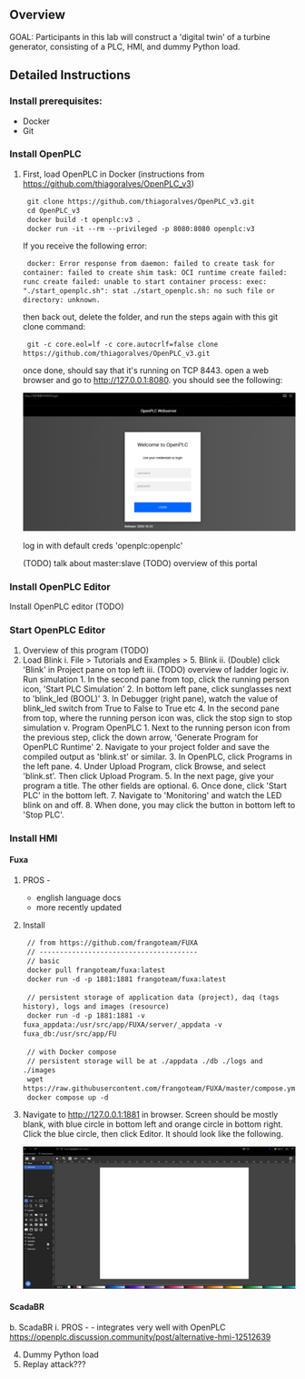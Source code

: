 ## Overview
GOAL: Participants in this lab will construct a 'digital twin' of a turbine generator, consisting of a PLC, HMI, and dummy Python load.

## Detailed Instructions
### Install prerequisites:
- Docker
- Git
### Install OpenPLC
1. First, load OpenPLC in Docker (instructions from https://github.com/thiagoralves/OpenPLC_v3)

        git clone https://github.com/thiagoralves/OpenPLC_v3.git
        cd OpenPLC_v3
        docker build -t openplc:v3 .
        docker run -it --rm --privileged -p 8080:8080 openplc:v3

    If you receive the following error:

        docker: Error response from daemon: failed to create task for container: failed to create shim task: OCI runtime create failed: runc create failed: unable to start container process: exec: "./start_openplc.sh": stat ./start_openplc.sh: no such file or directory: unknown.

    then back out, delete the folder, and run the steps again with this git clone command:

        git -c core.eol=lf -c core.autocrlf=false clone https://github.com/thiagoralves/OpenPLC_v3.git

    once done, should say that it's running on TCP 8443. open a web browser and go to http://127.0.0.1:8080. you should see the following:

    <img src="static/good_webserver.png" alt="Fuxa Editor" width="800"/>

    log in with default creds 'openplc:openplc'

    (TODO) talk about master:slave
    (TODO) overview of this portal

### Install OpenPLC Editor
Install OpenPLC editor (TODO)

### Start OpenPLC Editor
1. Overview of this program (TODO)
2. Load Blink
    i. File > Tutorials and Examples > 5. Blink
    ii. (Double) click 'Blink' in Project pane on top left
    iii. (TODO) overview of ladder logic
    iv. Run simulation
        1. In the second pane from top, click the running person icon, 'Start PLC Simulation'
        2. In bottom left pane, click sunglasses next to 'blink_led (BOOL)'
        3. In Debugger (right pane), watch the value of blink_led switch from True to False to True etc
        4. In the second pane from top, where the running person icon was, click the stop sign to stop simulation
    v. Program OpenPLC
        1. Next to the running person icon from the previous step, click the down arrow, 'Generate Program for OpenPLC Runtime'
        2. Navigate to your project folder and save the compiled output as 'blink.st' or similar.
        3. In OpenPLC, click Programs in the left pane.
        4. Under Upload Program, click Browse, and select 'blink.st'. Then click Upload Program.
        5. In the next page, give your program a title. The other fields are optional.
        6. Once done, click 'Start PLC' in the bottom left.
        7. Navigate to 'Monitoring' and watch the LED blink on and off.
        8. When done, you may click the button in bottom left to 'Stop PLC'.

### Install HMI

#### Fuxa
1. PROS - 
    - english language docs
    - more recently updated

2. Install
            
        // from https://github.com/frangoteam/FUXA
        // ---------------------------------------
        // basic
        docker pull frangoteam/fuxa:latest
        docker run -d -p 1881:1881 frangoteam/fuxa:latest

        // persistent storage of application data (project), daq (tags history), logs and images (resource)
        docker run -d -p 1881:1881 -v fuxa_appdata:/usr/src/app/FUXA/server/_appdata -v fuxa_db:/usr/src/app/FU

        // with Docker compose
        // persistent storage will be at ./appdata ./db ./logs and ./images
        wget https://raw.githubusercontent.com/frangoteam/FUXA/master/compose.yml
        docker compose up -d
            

3. Navigate to http://127.0.0.1:1881 in browser. Screen should be mostly blank, with blue circle in bottom left and orange circle in bottom right. Click the blue circle, then click Editor. It should look like the following.

    <img src="static/fuxa_editor.png" alt="Fuxa Editor" width="800"/>

#### ScadaBR
b. ScadaBR
    i. PROS -
        - integrates very well with OpenPLC
https://openplc.discussion.community/post/alternative-hmi-12512639


4. Dummy Python load
5. Replay attack???
